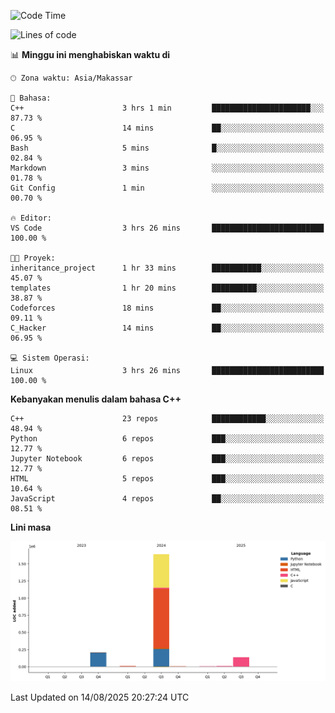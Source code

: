 <!--START_SECTION:waka-->
![Code Time](http://img.shields.io/badge/Code%20Time-400%20hrs%2033%20mins-blue)

![Lines of code](https://img.shields.io/badge/Sejak%20Hello%20World%20aku%20telah%20menulis-2.0%20million%20baris%20kode-blue)

📊 **Minggu ini menghabiskan waktu di** 

```text
🕑︎ Zona waktu: Asia/Makassar

💬 Bahasa: 
C++                      3 hrs 1 min         ██████████████████████░░░   87.73 % 
C                        14 mins             ██░░░░░░░░░░░░░░░░░░░░░░░   06.95 % 
Bash                     5 mins              █░░░░░░░░░░░░░░░░░░░░░░░░   02.84 % 
Markdown                 3 mins              ░░░░░░░░░░░░░░░░░░░░░░░░░   01.78 % 
Git Config               1 min               ░░░░░░░░░░░░░░░░░░░░░░░░░   00.70 % 

🔥 Editor: 
VS Code                  3 hrs 26 mins       █████████████████████████   100.00 % 

🐱‍💻 Proyek: 
inheritance_project      1 hr 33 mins        ███████████░░░░░░░░░░░░░░   45.07 % 
templates                1 hr 20 mins        ██████████░░░░░░░░░░░░░░░   38.87 % 
Codeforces               18 mins             ██░░░░░░░░░░░░░░░░░░░░░░░   09.11 % 
C_Hacker                 14 mins             ██░░░░░░░░░░░░░░░░░░░░░░░   06.95 % 

💻 Sistem Operasi: 
Linux                    3 hrs 26 mins       █████████████████████████   100.00 % 
```

**Kebanyakan menulis dalam bahasa C++** 

```text
C++                      23 repos            ████████████░░░░░░░░░░░░░   48.94 % 
Python                   6 repos             ███░░░░░░░░░░░░░░░░░░░░░░   12.77 % 
Jupyter Notebook         6 repos             ███░░░░░░░░░░░░░░░░░░░░░░   12.77 % 
HTML                     5 repos             ███░░░░░░░░░░░░░░░░░░░░░░   10.64 % 
JavaScript               4 repos             ██░░░░░░░░░░░░░░░░░░░░░░░   08.51 % 
```



**Lini masa**

![Lines of Code chart](https://raw.githubusercontent.com/yusuf601/yusuf601/main/assets/bar_graph.png)


 Last Updated on 14/08/2025 20:27:24 UTC
<!--END_SECTION:waka-->

